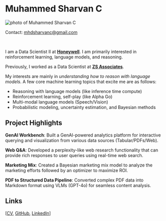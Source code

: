 # Muhammed Sharvan C

![photo of Muhammed Sharvan C](https://sharvanc.github.io/files/sharvan-nandi.jpg)

Contact:  [mhdsharvanc@gmail.com](mailto:mhdsharvanc@gmail.com)

<br>

I am a Data Scientist II at **[Honeywell](https://www.honeywell.com/in/en)**. I am primarily interested in reinforcement learning, language models, and reasoning.

Previously, I worked as a Data Scientist at **[ZS Associates](https://www.zs.com/india)**.

My interests are mainly in  _understanding how to reason with language models_. A few core machine learning topics that excite me are as follows:

- Reasoning with language models (like inference time compute)
- Reinforcement learning, self-play (like Alpha Go)
- Multi-modal language models (Speech/Vision)
- Probabilistic modeling, uncertainty estimation, and Bayesian methods

## Project Highlights

**GenAI Workbench**: Built a GenAI-powered analytics platform for interactive querying and visualization from various data sources (Tabular/PDFs/Web).

**Web Q&A**: Developed a perplexity-like web research functionality that can provide rich responses to user queries using real-time web search.

**Marketing Mix**: Created a Bayesian marketing mix model to analyze the marketing efforts followed by an optimizer to maximize ROI.

**PDF to Structured Data Pipeline**: Converted complex PDF data into Markdown format using VLMs (GPT-4o) for seamless content analysis.

## Links
[[CV](https://sharvanc.github.io/files/CV.pdf),  [GitHub](https://github.com/sharvanc),  [LinkedIn](https://www.linkedin.com/in/sharvanc/)]
